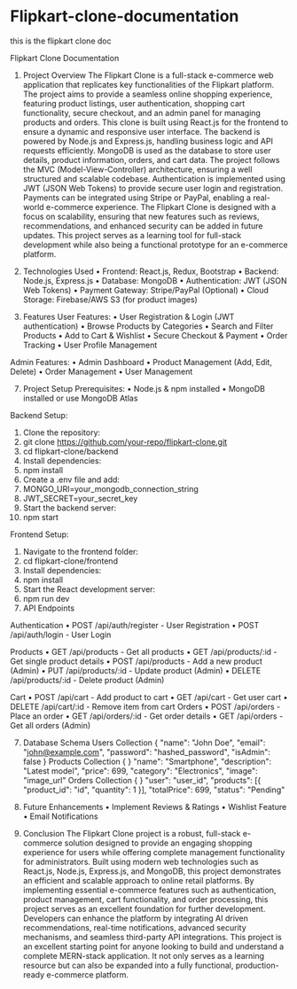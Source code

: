 # Flipkart-clone-documentation
this is the flipkart clone doc 


Flipkart Clone Documentation 
1. Project Overview 
The Flipkart Clone is a full-stack e-commerce web application that replicates key 
functionalities of the Flipkart platform. The project aims to provide a seamless online 
shopping experience, featuring product listings, user authentication, shopping cart 
functionality, secure checkout, and an admin panel for managing products and orders. 
This clone is built using React.js for the frontend to ensure a dynamic and responsive user 
interface. The backend is powered by Node.js and Express.js, handling business logic and 
API requests efficiently. MongoDB is used as the database to store user details, product 
information, orders, and cart data. 
The project follows the MVC (Model-View-Controller) architecture, ensuring a well
structured and scalable codebase. Authentication is implemented using JWT (JSON Web 
Tokens) to provide secure user login and registration. Payments can be integrated using 
Stripe or PayPal, enabling a real-world e-commerce experience. 
The Flipkart Clone is designed with a focus on scalability, ensuring that new features such as 
reviews, recommendations, and enhanced security can be added in future updates. This 
project serves as a learning tool for full-stack development while also being a functional 
prototype for an e-commerce platform.



3. Technologies Used 
• Frontend: React.js, Redux, Bootstrap 
• Backend: Node.js, Express.js 
• Database: MongoDB 
• Authentication: JWT (JSON Web Tokens) 
• Payment Gateway: Stripe/PayPal (Optional) 
• Cloud Storage: Firebase/AWS S3 (for product images)




5. Features 
User Features: 
• User Registration & Login (JWT authentication) 
• Browse Products by Categories 
• Search and Filter Products 
• Add to Cart & Wishlist 
• Secure Checkout & Payment 
• Order Tracking 
• User Profile Management

Admin Features: 
• Admin Dashboard 
• Product Management (Add, Edit, Delete) 
• Order Management 
• User Management 


7. Project Setup 
Prerequisites: 
• Node.js & npm installed 
• MongoDB installed or use MongoDB Atlas


Backend Setup: 
1. Clone the repository:  
2. git clone https://github.com/your-repo/flipkart-clone.git 
3. cd flipkart-clone/backend 
4. Install dependencies:  
5. npm install 
6. Create a .env file and add:  
7. MONGO_URI=your_mongodb_connection_string 
8. JWT_SECRET=your_secret_key 
9. Start the backend server:  
10. npm start


    
Frontend Setup: 
1. Navigate to the frontend folder:  
2. cd flipkart-clone/frontend 
3. Install dependencies:  
4. npm install 
5. Start the React development server:  
6. npm run dev 
5. API Endpoints


   
Authentication 
• POST /api/auth/register - User Registration 
• POST /api/auth/login - User Login 

Products 
• GET /api/products - Get all products 
• GET /api/products/:id - Get single product details 
• POST /api/products - Add a new product (Admin) 
• PUT /api/products/:id - Update product (Admin) 
• DELETE /api/products/:id - Delete product (Admin) 


Cart 
• POST /api/cart - Add product to cart 
• GET /api/cart - Get user cart 
• DELETE /api/cart/:id - Remove item from cart 
Orders 
• POST /api/orders - Place an order 
• GET /api/orders/:id - Get order details 
• GET /api/orders - Get all orders (Admin) 


7. Database Schema 
Users Collection 
{ 
"name": "John Doe", 
"email": "john@example.com", 
"password": "hashed_password", 
"isAdmin": false 
} 
Products Collection 
{ 
} 
"name": "Smartphone", 
"description": "Latest model", 
"price": 699, 
"category": "Electronics", 
"image": "image_url" 
Orders Collection 
{ 
} 
"user": "user_id", 
"products": [{ "product_id": "id", "quantity": 1 }], 
"totalPrice": 699, 
"status": "Pending"


9. Future Enhancements 
• Implement Reviews & Ratings 
• Wishlist Feature 
• Email Notifications


11. Conclusion 
The Flipkart Clone project is a robust, full-stack e-commerce solution designed to provide an 
engaging shopping experience for users while offering complete management functionality 
for administrators. Built using modern web technologies such as React.js, Node.js, 
Express.js, and MongoDB, this project demonstrates an efficient and scalable approach to 
online retail platforms. 
By implementing essential e-commerce features such as authentication, product 
management, cart functionality, and order processing, this project serves as an excellent 
foundation for further development. Developers can enhance the platform by integrating AI
driven recommendations, real-time notifications, advanced security mechanisms, and 
seamless third-party API integrations. 
This project is an excellent starting point for anyone looking to build and understand a 
complete MERN-stack application. It not only serves as a learning resource but can also be 
expanded into a fully functional, production-ready e-commerce platform. 
